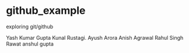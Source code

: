 # github_example
exploring git/github

Yash Kumar Gupta
Kunal Rustagi.
Ayush Arora
Anish Agrawal
Rahul Singh Rawat
anshul gupta
